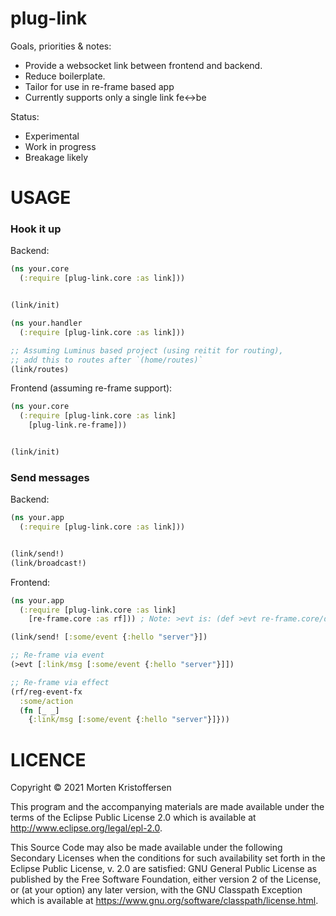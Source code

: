 # plug-link

Goals, priorities & notes:

* Provide a websocket link between frontend and backend.
* Reduce boilerplate.
* Tailor for use in re-frame based app
* Currently supports only a single link fe<->be

Status:

* Experimental
* Work in progress
* Breakage likely

# USAGE

### Hook it up

Backend:

```clojure
(ns your.core
  (:require [plug-link.core :as link]))


(link/init)
```

```clojure 
(ns your.handler
  (:require [plug-link.core :as link]))

;; Assuming Luminus based project (using reitit for routing),
;; add this to routes after `(home/routes)`  
(link/routes)

```

Frontend (assuming re-frame support):

```clojure
(ns your.core
  (:require [plug-link.core :as link]
    [plug-link.re-frame]))


(link/init)
```

### Send messages

Backend:

```clojure
(ns your.app
  (:require [plug-link.core :as link]))


(link/send!)
(link/broadcast!)
```

Frontend:

```clojure
(ns your.app
  (:require [plug-link.core :as link]
    [re-frame.core :as rf])) ; Note: >evt is: (def >evt re-frame.core/dispatch)

(link/send! [:some/event {:hello "server"}])

;; Re-frame via event
(>evt [:link/msg [:some/event {:hello "server"}]])

;; Re-frame via effect
(rf/reg-event-fx
  :some/action
  (fn [_ _]
    {:link/msg [:some/event {:hello "server"}]}))
```

# LICENCE

Copyright © 2021 Morten Kristoffersen

This program and the accompanying materials are made available under the terms of the Eclipse Public License 2.0 which
is available at
http://www.eclipse.org/legal/epl-2.0.

This Source Code may also be made available under the following Secondary Licenses when the conditions for such
availability set forth in the Eclipse Public License, v. 2.0 are satisfied: GNU General Public License as published by
the Free Software Foundation, either version 2 of the License, or (at your option) any later version, with the GNU
Classpath Exception which is available at https://www.gnu.org/software/classpath/license.html.
